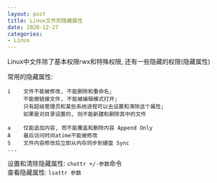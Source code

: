 ```yaml
---
layout: post
title: Linux文件的隐藏属性
date: 2020-12-27
categories:
- Linux
---
```


Linux中文件除了基本权限rwx和特殊权限, 还有一些隐藏的权限(隐藏属性)<br>

常用的隐藏属性:<br>
```
i    文件不能被修改, 不能删除和重命名;
     不能做链接文件, 不能被编辑模式打开;
     只有超级管理员和某些系统进程可以去设置和清除这个属性;
     如果是对目录设置的, 则不能新建和删除其中的文件

a    仅能追加内容, 而不能覆盖和删除内容 Append Only
A    最后访问时间atime不能被修改
S    文件内容修改后立即从内存同步到硬盘 Sync
...
```

设置和清除隐藏属性: `chattr +/-参数`命令<br>
查看隐藏属性: `lsattr 参数`<br>


